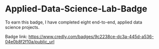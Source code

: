 # Applied-Data-Science-Lab-Badge
To earn this badge, I have completed eight end-to-end, applied data science projects. 

Badge link: https://www.credly.com/badges/9c2238ce-dc3a-445d-a536-04e0b8f2f10a/public_url
